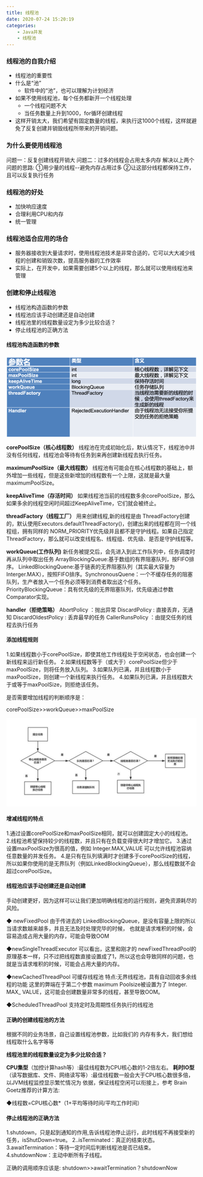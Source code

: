 ```yaml
---
title: 线程池
date: 2020-07-24 15:20:19
categories:
	- Java并发
	- 线程池
---
```


### 线程池的自我介绍

* 线程池的重要性
* 什么是“池”
    * 软件中的“池”，也可以理解为计划经济
* 如果不使用线程池，每个任务都新开一个线程处理
    * 一个线程问题不大
    * 当任务数量上升到1000，for循环创建线程
* 这样开销太大，我们希望有固定数量的线程，来执行这1000个线程，这样就避免了反复创建并销毁线程所带来的开销问题。

<!--more-->

### 为什么要使用线程池
问题一：反复创建线程开销大
问题二：过多的线程会占用太多内存
解决以上两个问题的思路:
①用少量的线程--避免内存占用过多
②让这部分线程都保持工作，且可以反复执行任务

### 线程池的好处
* 加快响应速度
* 合理利用CPU和内存
* 统一管理

### 线程池适合应用的场合
* 服务器接收到大量请求时，使用线程池技术是非常合适的，它可以大大减少线程的创建和销毁次数，提高服务器的工作效率
* 实际上，在开发中，如果需要创建5个以上的线程，那么就可以使用线程池来管理

### 创建和停止线程池

* 线程池构造函数的参数
* 线程池应该手动创建还是自动创建
* 线程池里的线程数量设定为多少比较合适？
* 停止线程池的正确方法

#### 线程池构造函数的参数

![HTTP](/articleImage/2020-07-24/线程池构造函数的参数.png)

**corePoolSize（核心线程数）**
线程池在完成初始化后，默认情况下，线程池中并没有任何线程，线程池会等待有任务到来再创建新线程去执行任务。

**maximumPoolSize（最大线程数）**
线程池有可能会在核心线程数的基础上，额外增加一些线程，但是这些新增加的线程数有一个上限，这就是最大量maximumPoolSize。

**keepAliveTime（存活时间）**
如果线程池当前的线程数多余corePoolSize，那么如果多余的线程空闲时间超过KeepAliveTime，它们就会被终止。

**threadFactory（线程工厂）**
 用来创建线程,新的线程是由 ThreadFactory创建的，默认使用Executors.defaultThreadFactory()，创建出来的线程都在同一个线程组，拥有同样的 NORM_PRIORITY优先级并且都不是守护线程。如果自己指定 ThreadFactory，那么就可以改变线程名、线程组、优先级、是否是守护线程等。

**workQueue(工作队列)**
新任务被提交后，会先进入到此工作队列中，任务调度时再从队列中取出任务
ArrayBlockingQueue:基于数组的有界阻塞队列，按FIFO排序。
LinkedBlockingQuene:基于链表的无界阻塞队列（其实最大容量为Interger.MAX），按照FIFO排序。SynchronousQuene：一个不缓存任务的阻塞队列，生产者放入一个任务必须等到消费者取出这个任务。PriorityBlockingQueue：具有优先级的无界阻塞队列，优先级通过参数Comparator实现。

**handler（拒绝策略）** 
AbortPolicy ：抛出异常
DiscardPolicy : 直接丢弃，无通知
DiscardOldestPolicy : 丢弃最早的任务
CallerRunsPolicy ：由提交任务的线程去执行任务

#### 添加线程规则

1.如果线程数小于corePoolSize，即使其他工作线程处于空闲状态，也会创建一个新线程来运行新任务。
2.如果线程数等于（或大于）corePoolSize但少于maxPoolSize，则将任务放入队列。
3.如果队列已满，并且线程数小于maxPoolSize，则创建一个新线程来执行任务。
4.如果队列已满，并且线程数大于或等于maxPoolSize，则拒绝该任务。

是否需要增加线程的判断顺序是：

corePoolSize>>workQueue>>maxPoolSize

![HTTP](/articleImage/2020-07-24/线程池添加线程规则.png)


#### 增减线程的特点
1.通过设置corePoolSize和maxPoolSize相同，就可以创建固定大小的线程池。
2.线程池希望保持较少的线程数，并且只有在负载变得很大时才增加它。
3.通过设置maxPoolSize为很高的值，例如 Integer.MAX_VALUE 可以允许线程池容纳任意数量的并发任务。
4.是只有在队列填满时才创建多于corePoolSize的线程，所以如果你使用的是无界队列（例如LinkedBlockingQueue），那么线程数就不会超过corePoolSize。

#### 线程池应该手动创建还是自动创建
手动创建更好，因为这样可以让我们更加明确线程池的运行规则，避免资源耗尽的风险。

◆ newFixedPool
由于传进去的 LinkedBlockingQueue，是没有容量上限的所以当请求数越来越多，并且无法及时处理完毕的时候，
也就是请求堆积的时候，会容易造成占用大量的内存，可能会导致OOM

◆newSingleThreadExecutor
 可以看出，这里和刚才的 newFixedThreadPool的原理基本一样，只不过把线程数直接设置成了1，所以这也会导致同样的问题，也就是当请求堆积的时候，可能会占用大量的内存。

◆newCachedThreadPool
可缓存线程池
特点:无界线程池，具有自动回收多余线程的功能
这里的弊端在于第二个参数 maximum Poolsize被设置为了 Integer. MAX_ VALUE，这可能会创建数量非常多的线程，甚至导致OOM。

◆ScheduledThreadPool
支持定时及周期性任务执行的线程池

#### 正确的创建线程池的方法

根据不同的业务场景，自己设置线程池参数，比如我们的
内存有多大，我们想给线程取什么名字等等

**线程池里的线程数量设定为多少比较合适？**

**CPU集型**（加控计算hash等）:最佳线程数为CPU核心数的1-2倍左右。
**耗时IO型**（读写数据库、文件、网络读写等）:最佳线程数一般会大于CPU核心数很多倍，以JVM线程监控显示繁忙情况为
依据，保证线程空闲可以衔接上，参考 Brain Goetz推荐的计算方法:

◆线程数=CPU核心数*（1+平均等待时间/平均工作时间）

#### 停止线程池的正确方法

1.shutdown，只是起到通知的作用,告诉线程池停止运行，此时线程不再接受新的任务，isShutDown=true。
2..isTerminated：真正的结束状态。
3.awaitTermination：等待一定时间后判断线程池是否已结束。
4.shutdownNow：主动中断所有子线程。

正确的调用顺序应该是: shutdown>>awaitTermination？shutdownNow